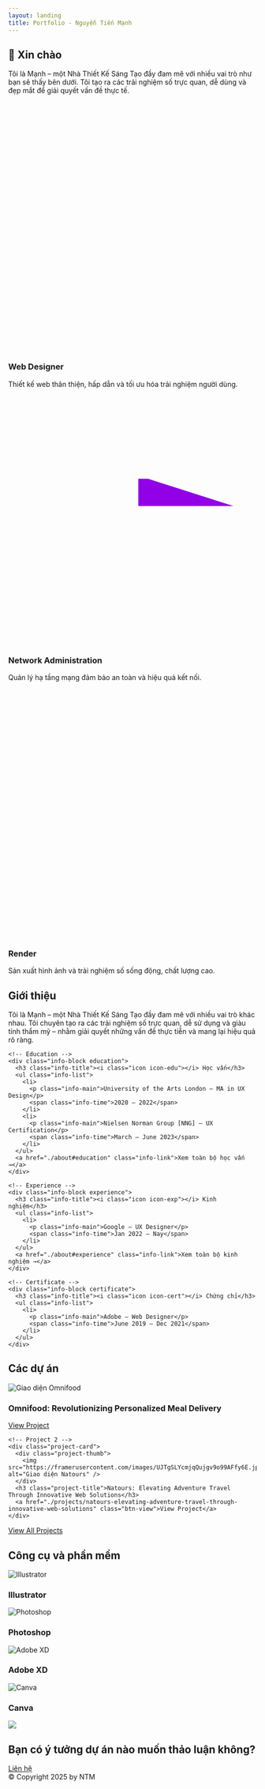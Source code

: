 ```yaml
---
layout: landing
title: Portfolio - Nguyễn Tiến Mạnh
---
```


<section id="hero">
  <div class="intro-text">
    <h1>👋 Xin chào</h1>
    <p>Tôi là Mạnh – một Nhà Thiết Kế Sáng Tạo đầy đam mê với nhiều vai trò như bạn sẽ thấy bên dưới. Tôi tạo ra các trải nghiệm số trực quan, dễ dùng và đẹp mắt để giải quyết vấn đề thực tế.</p>
  </div>
  <div class="roles">
    <div class="role-card">
      <div class="icon-wrapper bg-blue">
        <!-- SVG icon: Web Design -->
        <!-- (Thêm thuộc tính aria-hidden nếu không cần đọc screen reader) -->
        <svg viewBox="0 0 256 256" xmlns="http://www.w3.org/2000/svg">
          <path d="M199.37,55.31A101.32..." fill="#0092b3"/>
        </svg>
      </div>
      <h3>Web Designer</h3>
      <p>Thiết kế web thân thiện, hấp dẫn và tối ưu hóa trải nghiệm người dùng.</p>
    </div>
    <div class="role-card">
      <div class="icon-wrapper bg-purple">
        <!-- SVG icon: Network Admin -->
        <svg viewBox="0 0 256 256" xmlns="http://www.w3.org/2000/svg">
          <path d="M232,114H134V86h10a14..." fill="#9100e6"/>
        </svg>
      </div>
      <h3>Network Administration</h3>
      <p>Quản lý hạ tầng mạng đảm bảo an toàn và hiệu quả kết nối.</p>
    </div>
    <div class="role-card">
      <div class="icon-wrapper bg-green">
        <!-- SVG icon: Render -->
        <svg viewBox="0 0 256 256" xmlns="http://www.w3.org/2000/svg">
          <path d="M222.72,67.9l-88-48.17a13..." fill="#00ff6f"/>
        </svg>
      </div>
      <h3>Render</h3>
      <p>Sản xuất hình ảnh và trải nghiệm số sống động, chất lượng cao.</p>
    </div>
  </div>
</section>

<section id="about" class="about-section">
  <div class="container">
    <h2 class="section-title">Giới thiệu</h2>
    <p class="intro-text">
      Tôi là Mạnh – một Nhà Thiết Kế Sáng Tạo đầy đam mê với nhiều vai trò khác nhau. Tôi chuyên tạo ra các trải nghiệm số trực quan, dễ sử dụng và giàu tính thẩm mỹ – nhằm giải quyết những vấn đề thực tiễn và mang lại hiệu quả rõ ràng.
    </p>

    <!-- Education -->
    <div class="info-block education">
      <h3 class="info-title"><i class="icon icon-edu"></i> Học vấn</h3>
      <ul class="info-list">
        <li>
          <p class="info-main">University of the Arts London – MA in UX Design</p>
          <span class="info-time">2020 – 2022</span>
        </li>
        <li>
          <p class="info-main">Nielsen Norman Group [NNG] – UX Certification</p>
          <span class="info-time">March – June 2023</span>
        </li>
      </ul>
      <a href="./about#education" class="info-link">Xem toàn bộ học vấn →</a>
    </div>

    <!-- Experience -->
    <div class="info-block experience">
      <h3 class="info-title"><i class="icon icon-exp"></i> Kinh nghiệm</h3>
      <ul class="info-list">
        <li>
          <p class="info-main">Google – UX Designer</p>
          <span class="info-time">Jan 2022 – Nay</span>
        </li>
      </ul>
      <a href="./about#experience" class="info-link">Xem toàn bộ kinh nghiệm →</a>
    </div>

    <!-- Certificate -->
    <div class="info-block certificate">
      <h3 class="info-title"><i class="icon icon-cert"></i> Chứng chỉ</h3>
      <ul class="info-list">
        <li>
          <p class="info-main">Adobe – Web Designer</p>
          <span class="info-time">June 2019 – Dec 2021</span>
        </li>
      </ul>
    </div>
  </div>
</section>


<section class="projects-section">
  <h2 class="section-title">Các dự án</h2>
  <div class="project-grid">
    <!-- Project 1 -->
    <div class="project-card">
      <div class="project-thumb">
        <img src="https://framerusercontent.com/images/F7OkTJwKlqMChSmLXbcF266b8.jpeg" alt="Giao diện Omnifood" />
      </div>
      <h3 class="project-title">Omnifood: Revolutionizing Personalized Meal Delivery</h3>
      <a href="./projects/omnifood-revolutionizing-personalized-meal-delivery" class="btn-view">View Project</a>
    </div>

    <!-- Project 2 -->
    <div class="project-card">
      <div class="project-thumb">
        <img src="https://framerusercontent.com/images/UJTgSLYcmjqQujgv9o99AFfy6E.jpeg" alt="Giao diện Natours" />
      </div>
      <h3 class="project-title">Natours: Elevating Adventure Travel Through Innovative Web Solutions</h3>
      <a href="./projects/natours-elevating-adventure-travel-through-innovative-web-solutions" class="btn-view">View Project</a>
    </div>
  </div>

  <div class="view-all-wrapper">
    <a href="./projects" class="btn-view-all">View All Projects</a>
  </div>
</section>


<section class="tools-section">
  <h2 class="section-title">Công cụ và phần mềm</h2>
  <div class="tools-grid">
    <div class="tool-card">
      <img src="https://framerusercontent.com/images/83tbCB6tYu5JHfUwgo6dqDukQl4.svg" alt="Illustrator" />
      <h3>Illustrator</h3>
    </div>
    <div class="tool-card">
      <img src="https://framerusercontent.com/images/4QRuC7SpMfvpJ9mVUmq8OtF794.svg" alt="Photoshop" />
      <h3>Photoshop</h3>
    </div>
    <div class="tool-card">
      <img src="https://framerusercontent.com/images/TE8Ef60HPtgHgxe9fPI8n44NMu0.svg" alt="Adobe XD" />
      <h3>Adobe XD</h3>
    </div>
    <div class="tool-card">
      <img src="https://framerusercontent.com/images/2c7sebYn8gKcYqnXfA4NjQtqw.svg" alt="Canva" />
      <h3>Canva</h3>
    </div>
    <div class="tool-card">
      <img src="https://framerusercontent.com/images/oWZSEqU9Ck



<section id="contact" class="section contact-section">
  <h2>Bạn có ý tưởng dự án nào muốn thảo luận không?</h2>
  <a href="./contact" class="btn btn-dark">Liên hệ</a>
</section>

<footer>
  © Copyright 2025 by NTM
</footer>
